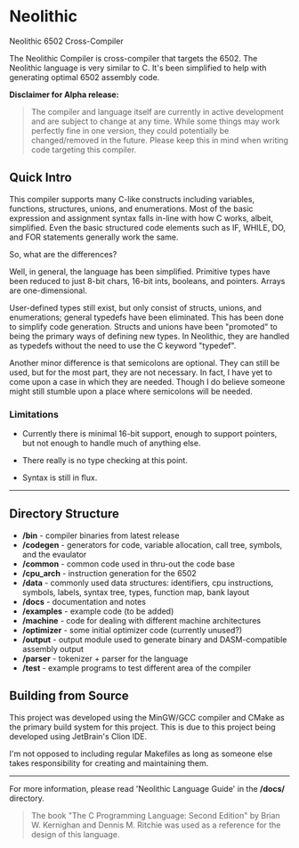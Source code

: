 # Neolithic
 Neolithic 6502 Cross-Compiler

The Neolithic Compiler is cross-compiler that targets the 6502.
The Neolithic language is very similar to C.  It's been simplified
to help with generating optimal 6502 assembly code.


**Disclaimer for Alpha release:**

>    The compiler and language itself are currently in active
>    development and are subject to change at any time.  While
>    some things may work perfectly fine in one version, they
>    could potentially be changed/removed in the future.  Please
>    keep this in mind when writing code targeting this compiler.



## Quick Intro


This compiler supports many C-like constructs including variables, functions,
structures, unions, and enumerations.  Most of the basic expression and
assignment syntax falls in-line with how C works, albeit, simplified.
Even the basic structured code elements such as IF, WHILE, DO, and FOR
statements generally work the same.

So, what are the differences?

Well, in general, the language has been simplified.  Primitive types
have been reduced to just 8-bit chars, 16-bit ints, booleans, and pointers.
Arrays are one-dimensional.

User-defined types still exist, but only consist of structs, unions, and
enumerations; general typedefs have been eliminated.  This has been done
to simplify code generation.  Structs and unions have been "promoted" to
being the primary ways of defining new types.  In Neolithic, they are
handled as typedefs without the need to use the C keyword "typedef".

Another minor difference is that semicolons are optional.  They can still
be used, but for the most part, they are not necessary.  In fact, I have
yet to come upon a case in which they are needed.  Though I do believe
someone might still stumble upon a place where semicolons will be needed.


### Limitations

- Currently there is minimal 16-bit support, enough to support pointers, but
not enough to handle much of anything else.

- There really is no type checking at this point.

- Syntax is still in flux.

---
## Directory Structure

- **/bin** - compiler binaries from latest release
- **/codegen** - generators for code, variable allocation, call tree, symbols, and the evaulator
- **/common** - common code used in thru-out the code base
- **/cpu_arch** - instruction generation for the 6502
- **/data** - commonly used data structures: identifiers, cpu instructions, symbols, labels, syntax tree, types, function map, bank layout
- **/docs** - documentation and notes
- **/examples** - example code (to be added)
- **/machine** - code for dealing with different machine architectures
- **/optimizer** - some initial optimizer code (currently unused?)
- **/output** - output module used to generate binary and DASM-compatible assembly output
- **/parser** - tokenizer + parser for the language
- **/test** - example programs to test different area of the compiler 

## Building from Source

This project was developed using the MinGW/GCC compiler and CMake as the
primary build system for this project.  This is due to this project being
developed using JetBrain's Clion IDE.

I'm not opposed to including regular Makefiles as long as someone
else takes responsibility for creating and maintaining them. 

-----

For more information, please read 'Neolithic Language Guide' in the **/docs/** directory.


> The book "The C Programming Language: Second Edition" by Brian W. Kernighan
and Dennis M. Ritchie was used as a reference for the design of this language.


